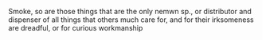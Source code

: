 Smoke, so are those things that are the only nemwn sp., or distributor and dispenser of all things that others much care for, and for their irksomeness are dreadful, or for curious workmanship
